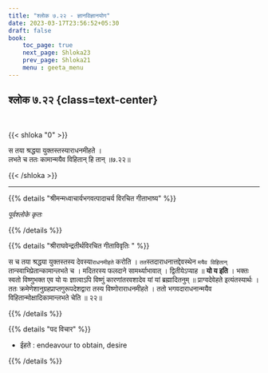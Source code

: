 ```yaml
---
title: "श्लोक ७.२२ - ज्ञानविज्ञानयोग"
date: 2023-03-17T23:56:52+05:30
draft: false
book:
    toc_page: true
    next_page: Shloka23
    prev_page: Shloka21
    menu : geeta_menu
---
```




## श्लोक ७.२२ {class=text-center}

<br/>

{{< shloka  "0"  >}}

स तया श्रद्धया युक्तस्तस्याराधनमीहते ।  
लभते च ततः कामान्मयैव विहितान् हि तान् ॥७.२२॥

{{< /shloka >}}

---


{{% details "श्रीमन्मध्वाचार्यभगवत्पादाचर्य विरचित  गीताभाष्य" %}}

*पूर्वश्लोके कृतः*

{{% /details %}}



{{% details "श्रीराघवेन्द्रतीर्थविरचित गीताविवृतिः " %}}

स च तया श्रद्धया युक्तस्तस्य देवस्या`राधनमीहते` करोति । 
`तत`स्तदाराधनात्तद्देवस्थेन `मयैव विहितान्‌` 
तान्स्वाभिप्रेतान्कामान्लभते च ।
मदितरस्य फलदाने सामर्थ्याभावात्‌ । 
द्वितीयेऽप्याह ॥ **यो य इति** ।
भक्तः स्वतो विष्णुभक्त एव यो यः ज्ञात्वाऽपि विष्णुं 
कारणांतरवशादेव यां 
यां ब्रह्मादितनुम्‌ ॥ प्राग्वदेवेहते इत्यंतस्यार्थः । ततः
क्रमेणेशानुग्रहप्राप्तगुरूपदेशद्वारा तस्य 
विष्णोराराधनमीहते । ततो
भगवदाराधनान्मयैव विहितान्मोक्षादिकामान्लभते चेति ॥ २२॥

{{% /details %}}



{{% details "पद विचार" %}}

- ईहते : endeavour to obtain, desire

{{% /details %}}
